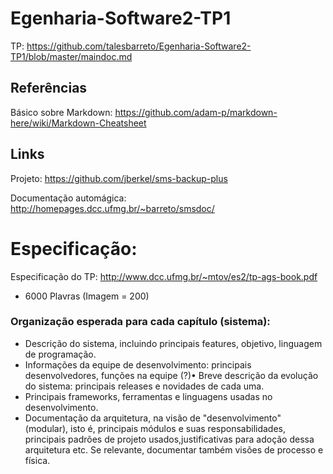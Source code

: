 # Egenharia-Software2-TP1

TP: https://github.com/talesbarreto/Egenharia-Software2-TP1/blob/master/maindoc.md

## Referências
Básico sobre Markdown: https://github.com/adam-p/markdown-here/wiki/Markdown-Cheatsheet

## Links

Projeto: https://github.com/jberkel/sms-backup-plus

Documentação automágica: http://homepages.dcc.ufmg.br/~barreto/smsdoc/

# Especificação:
Especificação do TP: http://www.dcc.ufmg.br/~mtov/es2/tp-ags-book.pdf

* 6000 Plavras (Imagem = 200)

### Organização esperada para cada capítulo (sistema):
* Descrição do sistema, incluindo principais features, objetivo, linguagem de
programação.
* Informações da equipe de desenvolvimento: principais desenvolvedores, funções na equipe (?)• Breve descrição da evolução do sistema: principais releases e novidades de cada uma.
* Principais frameworks, ferramentas e linguagens usadas no desenvolvimento.
* Documentação da arquitetura, na visão de "desenvolvimento" (modular), isto é, principais módulos e suas responsabilidades, principais padrões de projeto usados,justificativas para adoção dessa arquitetura etc. Se relevante, documentar também visões de processo e física.
